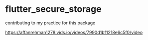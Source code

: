 # flutter_secure_storage

contributing to my practice for this package

https://affanrehman1278.vids.io/videos/7990d1bf1218e6c5f0/video

